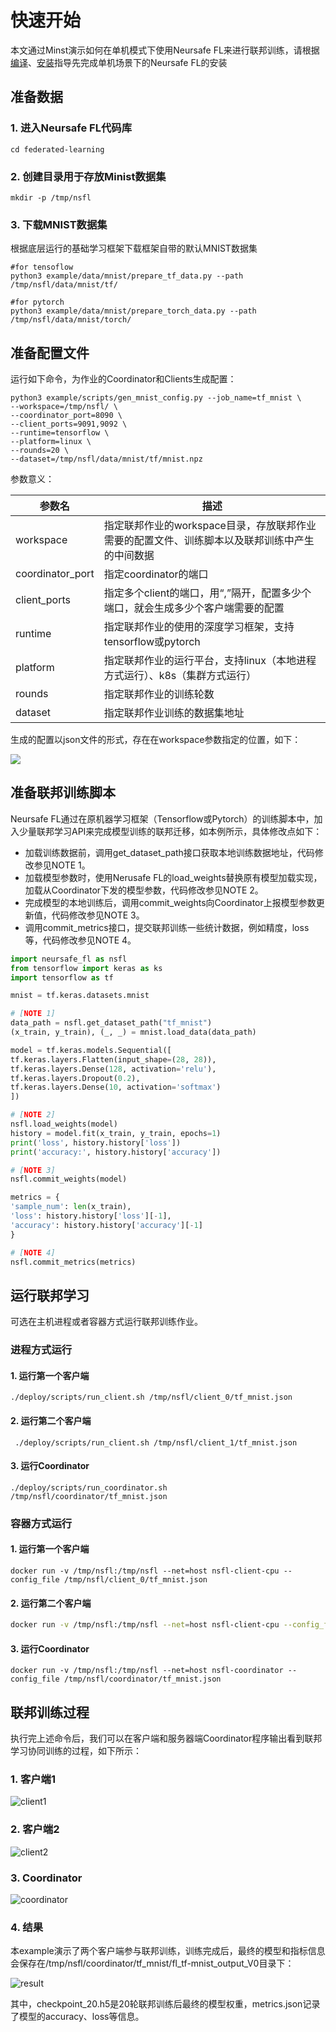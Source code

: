 # 快速开始

本文通过Minst演示如何在单机模式下使用Neursafe FL来进行联邦训练，请根据[编译](build_zh.md)、[安装](install_zh.md)指导先完成单机场景下的Neursafe FL的安装



## 准备数据

### 1. 进入Neursafe FL代码库

```shell
cd federated-learning
```



### 2. 创建目录用于存放Minist数据集

```shell
mkdir -p /tmp/nsfl
```



### 3. 下载MNIST数据集

根据底层运行的基础学习框架下载框架自带的默认MNIST数据集

```shell
#for tensoflow
python3 example/data/mnist/prepare_tf_data.py --path /tmp/nsfl/data/mnist/tf/

#for pytorch
python3 example/data/mnist/prepare_torch_data.py --path /tmp/nsfl/data/mnist/torch/
```



## 准备配置文件

运行如下命令，为作业的Coordinator和Clients生成配置：

```shell
python3 example/scripts/gen_mnist_config.py --job_name=tf_mnist \
--workspace=/tmp/nsfl/ \
--coordinator_port=8090 \
--client_ports=9091,9092 \
--runtime=tensorflow \
--platform=linux \
--rounds=20 \
--dataset=/tmp/nsfl/data/mnist/tf/mnist.npz
```

参数意义：

| 参数名           | 描述                                                         |
| ---------------- | ------------------------------------------------------------ |
| workspace        | 指定联邦作业的workspace目录，存放联邦作业需要的配置文件、训练脚本以及联邦训练中产生的中间数据 |
| coordinator_port | 指定coordinator的端口                                        |
| client_ports     | 指定多个client的端口，用“,”隔开，配置多少个端口，就会生成多少个客户端需要的配置 |
| runtime          | 指定联邦作业的使用的深度学习框架，支持tensorflow或pytorch    |
| platform         | 指定联邦作业的运行平台，支持linux（本地进程方式运行）、k8s（集群方式运行） |
| rounds           | 指定联邦作业的训练轮数                                       |
| dataset          | 指定联邦作业训练的数据集地址                                 |

生成的配置以json文件的形式，存在在workspace参数指定的位置，如下：

 ![](images/example-mnist-dir.png)



## 准备联邦训练脚本

Neursafe FL通过在原机器学习框架（Tensorflow或Pytorch）的训练脚本中，加入少量联邦学习API来完成模型训练的联邦迁移，如本例所示，具体修改点如下：

- 加载训练数据前，调用get_dataset_path接口获取本地训练数据地址，代码修改参见NOTE 1。
- 加载模型参数时，使用Nerusafe FL的load_weights替换原有模型加载实现，加载从Coordinator下发的模型参数，代码修改参见NOTE 2。
- 完成模型的本地训练后，调用commit_weights向Coordinator上报模型参数更新值，代码修改参见NOTE 3。
- 调用commit_metrics接口，提交联邦训练一些统计数据，例如精度，loss等，代码修改参见NOTE 4。



```Python
import neursafe_fl as nsfl
from tensorflow import keras as ks
import tensorflow as tf

mnist = tf.keras.datasets.mnist

# [NOTE 1]
data_path = nsfl.get_dataset_path("tf_mnist")
(x_train, y_train), (_, _) = mnist.load_data(data_path)

model = tf.keras.models.Sequential([
tf.keras.layers.Flatten(input_shape=(28, 28)),
tf.keras.layers.Dense(128, activation='relu'),
tf.keras.layers.Dropout(0.2),
tf.keras.layers.Dense(10, activation='softmax')
])

# [NOTE 2]
nsfl.load_weights(model)
history = model.fit(x_train, y_train, epochs=1)
print('loss', history.history['loss'])
print('accuracy:', history.history['accuracy'])

# [NOTE 3]
nsfl.commit_weights(model)

metrics = {
'sample_num': len(x_train),
'loss': history.history['loss'][-1],
'accuracy': history.history['accuracy'][-1]
}

# [NOTE 4]
nsfl.commit_metrics(metrics)
```



## 运行联邦学习

可选在主机进程或者容器方式运行联邦训练作业。

### 进程方式运行

#### 1. 运行第一个客户端

```shell
./deploy/scripts/run_client.sh /tmp/nsfl/client_0/tf_mnist.json
```

#### 2. 运行第二个客户端

```
 ./deploy/scripts/run_client.sh /tmp/nsfl/client_1/tf_mnist.json
```

#### 3. 运行Coordinator

```
./deploy/scripts/run_coordinator.sh /tmp/nsfl/coordinator/tf_mnist.json
```



### 容器方式运行

#### 1. 运行第一个客户端

```shell
docker run -v /tmp/nsfl:/tmp/nsfl --net=host nsfl-client-cpu --config_file /tmp/nsfl/client_0/tf_mnist.json
```

#### 2. 运行第二个客户端

```sh
docker run -v /tmp/nsfl:/tmp/nsfl --net=host nsfl-client-cpu --config_file /tmp/nsfl/client_1/tf_mnist.json
```

#### 3. 运行Coordinator

```shell
docker run -v /tmp/nsfl:/tmp/nsfl --net=host nsfl-coordinator --config_file /tmp/nsfl/coordinator/tf_mnist.json
```



## 联邦训练过程

执行完上述命令后，我们可以在客户端和服务器端Coordinator程序输出看到联邦学习协同训练的过程，如下所示：

### 1. 客户端1

![client1](images/example-mnist-client1-process.png)



### 2. 客户端2

![client2](images/example-mnist-client2-process.png)



### 3. Coordinator

![coordinator](images/example-mnist-coordinator-process.png)



### 4. 结果

本example演示了两个客户端参与联邦训练，训练完成后，最终的模型和指标信息会保存在/tmp/nsfl/coordinator/tf_mnist/fl_tf-mnist_output_V0目录下：

 ![result](images/example-mnist-result.png)

其中，checkpoint_20.h5是20轮联邦训练后最终的模型权重，metrics.json记录了模型的accuracy、loss等信息。